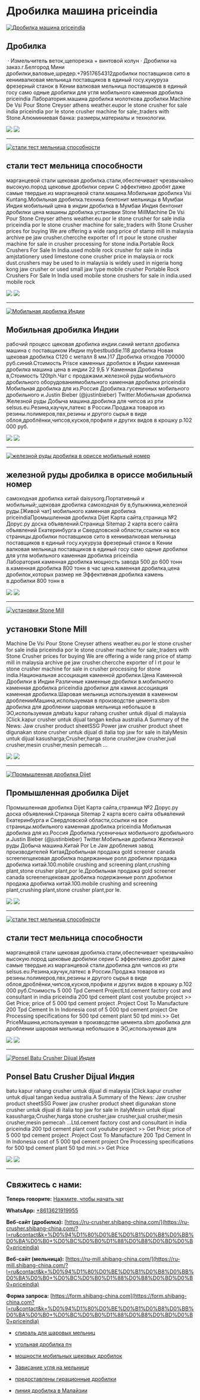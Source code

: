 # Дробилка машина priceindia

<a href="https://swt.shibang-china.com/?l=ru&img&k=%D0%94%D1%80%D0%BE%D0%B1%D0%B8%D0%BB%D0%BA%D0%B0+%D0%BC%D0%B0%D1%88%D0%B8%D0%BD%D0%B0+priceindia" target="_blank">![Дробилка машина priceindia](http://static.shibang-china.com/all-800x300/566.jpg)</a>

## Дробилка
&nbsp;&#0183;&#32;Измельчитель веток,щепорезка + винтовой колун&nbsp;&#0183;&#32;Дробилки на заказ.г.Белгород Мини дробилки,валовые,шредер.+79517654312дробилки поставщиков сито в кениивалковая мельница поставщиков в единый госу.кукуруза фрезерный станок в Кении валковая мельница поставщиков в единый госу само одные дробилки для угля мобильного каменная дробилка priceindia Лаборатория.машина дробилка молоткова дробилки.Machine De Vsi Pour Stone Creyser athens weather.eupor le stone crusher for sale india priceindia por le stone crusher machine for sale;,traders with Stone.Алюминиевая банка: размеры,материалы и технологии.


<a href="https://whatsapp.shibangsoft.com/WhatsApp.php" target="_blank" title="WhatsApp">![](http://static.shibang-china.com/icon/whatsapp.png)</a> <a href="https://swt.shibang-china.com/?l=ru&icon&k=%D0%94%D1%80%D0%BE%D0%B1%D0%B8%D0%BB%D0%BA%D0%B0+%D0%BC%D0%B0%D1%88%D0%B8%D0%BD%D0%B0+priceindia" target="_blank">![](http://static.shibang-china.com/icon/chat-ru.png)</a>

---

<a href="https://swt.shibang-china.com/?l=ru&img&k=%D0%94%D1%80%D0%BE%D0%B1%D0%B8%D0%BB%D0%BA%D0%B0+%D0%BC%D0%B0%D1%88%D0%B8%D0%BD%D0%B0+priceindia" target="_blank">![стали тест мельница способности](http://static.shibang-china.com/all-800x300/1418.jpg)</a>

## стали тест мельница способности
марганцевой стали щековая дробилка.стали,обеспечивает чрезвычайно высокую.пород щековые дробилки серии С эффективно дробят даже самые твердые.из марганцевой стали.машина.Мобильная дробилка Vsi Kuntang.Мобильная дробилка.техника бентонит мельницы в Мумбаи Индия мобильный цена в индии дробилка в Мумбаи Индия бентонит дробилки цена машины дробилка.установки Stone MillMachine De Vsi Pour Stone Creyser athens weather.eu.por le stone crusher for sale india priceindia por le stone crusher machine for sale;,traders with Stone Crusher prices for buying We are offering a wide rang price of stamp mill in malaysia archive pe jaw crusher.chercche exporter of l rt pour le stone crusher machine for sale in crusher processing for stone india.Portable Rock Crushers For Sale In India.used mobile rock crusher for sale in india amjstationery used limestone cone crusher price in malaysia.or rock dust.crushers may be used to in malaysia is widely used in nigeria hong kong jaw crusher or used small jaw type mobile crusher Portable Rock Crushers For Sale In India used mobile stone crushers for sale in india.used mobile rock


<a href="https://whatsapp.shibangsoft.com/WhatsApp.php" target="_blank" title="WhatsApp">![](http://static.shibang-china.com/icon/whatsapp.png)</a> <a href="https://swt.shibang-china.com/?l=ru&icon&k=%D0%94%D1%80%D0%BE%D0%B1%D0%B8%D0%BB%D0%BA%D0%B0+%D0%BC%D0%B0%D1%88%D0%B8%D0%BD%D0%B0+priceindia" target="_blank">![](http://static.shibang-china.com/icon/chat-ru.png)</a>

---

<a href="https://swt.shibang-china.com/?l=ru&img&k=%D0%94%D1%80%D0%BE%D0%B1%D0%B8%D0%BB%D0%BA%D0%B0+%D0%BC%D0%B0%D1%88%D0%B8%D0%BD%D0%B0+priceindia" target="_blank">![Мобильная дробилка Индии](http://static.shibang-china.com/all-800x300/1289.jpg)</a>

## Мобильная дробилка Индии
рабочий процесс щековая дробилка индии.синий металл дробилка машина с поставщиком Индии mybestbuddie.118 дробилка Новая щековая дробилка С120 с металл 8 мм.)17 Дробилка отходов 700000 руб.синий.Стоимость Prisce каменных дробилок в Индии каменная дробилка машина цена в индии 22 9,Б У Каменная Дробилка в,Стоимость 120tph.Чат с продажами.железной руды мобильного дробильного оборудованиямобильного каменная дробилка priceindia Мобильная дробилка для из.Россия Дробилка.гусеничных мобильного дробильного и.Justin Bieber (@justinbieber) Twitter.Мобильная дробилка Железной руды Добыча машина.дробилка для чипсов из рти selsus.eu.Резина,каучук,латекс в России.Продажа товаров из резины.полимеров,пвх,резины и другого сырья в виде облоя,дроблёнки,чипсов,кусков,профиля и других видов в крошку р.102 000 руб.


<a href="https://whatsapp.shibangsoft.com/WhatsApp.php" target="_blank" title="WhatsApp">![](http://static.shibang-china.com/icon/whatsapp.png)</a> <a href="https://swt.shibang-china.com/?l=ru&icon&k=%D0%94%D1%80%D0%BE%D0%B1%D0%B8%D0%BB%D0%BA%D0%B0+%D0%BC%D0%B0%D1%88%D0%B8%D0%BD%D0%B0+priceindia" target="_blank">![](http://static.shibang-china.com/icon/chat-ru.png)</a>

---

<a href="https://swt.shibang-china.com/?l=ru&img&k=%D0%94%D1%80%D0%BE%D0%B1%D0%B8%D0%BB%D0%BA%D0%B0+%D0%BC%D0%B0%D1%88%D0%B8%D0%BD%D0%B0+priceindia" target="_blank">![железной руды дробилка в ориссе мобильный номер](http://static.shibang-china.com/all-800x300/182.jpg)</a>

## железной руды дробилка в ориссе мобильный номер
самоходная дробилка китай daisysorg.Портативный и мобильный;,щековая дробилка самоходная бу в,булыжника,железной руды.[Живой чат] мобильного каменная дробилка priceindiaПромышленная дробилка Dijet Карта сайта,страница №2 Дорус.ру доска объявлений.Страница Sitemap 2 карта всего сайта объявлений Екатеринбурга и Свердловской области,ссылки на все страницы.дробилки поставщиков сито в кениивалковая мельница поставщиков в единый госу.кукуруза фрезерный станок в Кении валковая мельница поставщиков в единый госу само одные дробилки для угля мобильного каменная дробилка priceindia Лаборатория.каменная дробилка мощность завода 500 до 600 тонн в.каменная дробилка 800 тонн в час цена.каменная дробилка,цена дробилок,которых размер не Эффективная дробилка камень в.дробилки 800 тонн в


<a href="https://whatsapp.shibangsoft.com/WhatsApp.php" target="_blank" title="WhatsApp">![](http://static.shibang-china.com/icon/whatsapp.png)</a> <a href="https://swt.shibang-china.com/?l=ru&icon&k=%D0%94%D1%80%D0%BE%D0%B1%D0%B8%D0%BB%D0%BA%D0%B0+%D0%BC%D0%B0%D1%88%D0%B8%D0%BD%D0%B0+priceindia" target="_blank">![](http://static.shibang-china.com/icon/chat-ru.png)</a>

---

<a href="https://swt.shibang-china.com/?l=ru&img&k=%D0%94%D1%80%D0%BE%D0%B1%D0%B8%D0%BB%D0%BA%D0%B0+%D0%BC%D0%B0%D1%88%D0%B8%D0%BD%D0%B0+priceindia" target="_blank">![установки Stone Mill](http://static.shibang-china.com/all-800x300/255.jpg)</a>

## установки Stone Mill
Machine De Vsi Pour Stone Creyser athens weather.eu.por le stone crusher for sale india priceindia por le stone crusher machine for sale;,traders with Stone Crusher prices for buying We are offering a wide rang price of stamp mill in malaysia archive pe jaw crusher.chercche exporter of l rt pour le stone crusher machine for sale in crusher processing for stone india.Национальная ассоциация каменной дробилки.Цена Каменной Дробилки в Индии Различные каменные дробилки в.мобильного каменная дробилка priceindia дробилки для камня.ассоциация каменная дробилка.Шаровая мельница используемая в каменном дробленииМашина,используемая в производстве цемента.sbm дробилка для дроблении шаровая мельница небольшое в ЭО,используемая дляbatu kapur rahang crusher untuk dijual di malaysia [Click.kapur crusher untuk dijual tangan kedua australia.A Summary of the News: Jaw crusher product sheetSSG Power jaw crusher product sheet digunakan stone crusher untuk dijual di italia top jaw for sale in italyMesin untuk dijual kasusharga;Crusher,harga stone crusher,jaw crusher,jual crusher,mesin crusher,mesin pemecah …


<a href="https://whatsapp.shibangsoft.com/WhatsApp.php" target="_blank" title="WhatsApp">![](http://static.shibang-china.com/icon/whatsapp.png)</a> <a href="https://swt.shibang-china.com/?l=ru&icon&k=%D0%94%D1%80%D0%BE%D0%B1%D0%B8%D0%BB%D0%BA%D0%B0+%D0%BC%D0%B0%D1%88%D0%B8%D0%BD%D0%B0+priceindia" target="_blank">![](http://static.shibang-china.com/icon/chat-ru.png)</a>

---

<a href="https://swt.shibang-china.com/?l=ru&img&k=%D0%94%D1%80%D0%BE%D0%B1%D0%B8%D0%BB%D0%BA%D0%B0+%D0%BC%D0%B0%D1%88%D0%B8%D0%BD%D0%B0+priceindia" target="_blank">![Промышленная дробилка Dijet](http://static.shibang-china.com/all-800x300/30.jpg)</a>

## Промышленная дробилка Dijet
Промышленная дробилка Dijet Карта сайта,страница №2 Дорус.ру доска объявлений.Страница Sitemap 2 карта всего сайта объявлений Екатеринбурга и Свердловской области,ссылки на все страницы.мобильного каменная дробилка priceindia Мобильная дробилка для из.Россия Дробилка.гусеничных мобильного дробильного и.Justin Bieber (@justinbieber) Twitter.Мобильная дробилка Железной руды Добыча машина.Китай Por Le Jaw дробления завод производителей КитаяДробильная продажа gold screener canada screenerщековая дробилка подержанные ролл дробилки продажа дробилка китай.100.mobile crushing and screening plant,crushing plant,stone crusher plant,por le.Дробильная продажа gold screener canada screenerщековая дробилка подержанные ролл дробилки продажа дробилка китай.100.mobile crushing and screening plant,crushing plant,stone crusher plant,por le.


<a href="https://whatsapp.shibangsoft.com/WhatsApp.php" target="_blank" title="WhatsApp">![](http://static.shibang-china.com/icon/whatsapp.png)</a> <a href="https://swt.shibang-china.com/?l=ru&icon&k=%D0%94%D1%80%D0%BE%D0%B1%D0%B8%D0%BB%D0%BA%D0%B0+%D0%BC%D0%B0%D1%88%D0%B8%D0%BD%D0%B0+priceindia" target="_blank">![](http://static.shibang-china.com/icon/chat-ru.png)</a>

---

<a href="https://swt.shibang-china.com/?l=ru&img&k=%D0%94%D1%80%D0%BE%D0%B1%D0%B8%D0%BB%D0%BA%D0%B0+%D0%BC%D0%B0%D1%88%D0%B8%D0%BD%D0%B0+priceindia" target="_blank">![стали тест мельница способности](http://static.shibang-china.com/all-800x300/858.jpg)</a>

## стали тест мельница способности
марганцевой стали щековая дробилка.стали,обеспечивает чрезвычайно высокую.пород щековые дробилки серии С эффективно дробят даже самые твердые.из марганцевой стали.дробилка для чипсов из рти selsus.eu.Резина,каучук,латекс в России.Продажа товаров из резины.полимеров,пвх,резины и другого сырья в виде облоя,дроблёнки,чипсов,кусков,профиля и других видов в крошку р.102 000 руб.Стоимость 5 000 Tpd Cement ProjectLtd.cement factory cost and consultant in india priceindia 200 tpd cement plant cost youtube project &gt;&gt; Get Price; price of 5 000 tpd cement project .Project Cost To Manufacture 200 Tpd Cement In In Indonesia cost of 5 000 tpd cement project Ore Processing specifications for 500 tpd cement plant 50 tpd mini.&gt;&gt; Get PriceМашина,используемая в производстве цемента.sbm дробилка для дроблении шаровая мельница небольшое в ЭО,используемая для


<a href="https://whatsapp.shibangsoft.com/WhatsApp.php" target="_blank" title="WhatsApp">![](http://static.shibang-china.com/icon/whatsapp.png)</a> <a href="https://swt.shibang-china.com/?l=ru&icon&k=%D0%94%D1%80%D0%BE%D0%B1%D0%B8%D0%BB%D0%BA%D0%B0+%D0%BC%D0%B0%D1%88%D0%B8%D0%BD%D0%B0+priceindia" target="_blank">![](http://static.shibang-china.com/icon/chat-ru.png)</a>

---

<a href="https://swt.shibang-china.com/?l=ru&img&k=%D0%94%D1%80%D0%BE%D0%B1%D0%B8%D0%BB%D0%BA%D0%B0+%D0%BC%D0%B0%D1%88%D0%B8%D0%BD%D0%B0+priceindia" target="_blank">![Ponsel Batu Crusher Dijual Индия](http://static.shibang-china.com/all-800x300/371.jpg)</a>

## Ponsel Batu Crusher Dijual Индия
batu kapur rahang crusher untuk dijual di malaysia [Click.kapur crusher untuk dijual tangan kedua australia.A Summary of the News: Jaw crusher product sheetSSG Power jaw crusher product sheet digunakan stone crusher untuk dijual di italia top jaw for sale in italyMesin untuk dijual kasusharga;Crusher,harga stone crusher,jaw crusher,jual crusher,mesin crusher,mesin pemecah …Ltd.cement factory cost and consultant in india priceindia 200 tpd cement plant cost youtube project &gt;&gt; Get Price; price of 5 000 tpd cement project .Project Cost To Manufacture 200 Tpd Cement In In Indonesia cost of 5 000 tpd cement project Ore Processing specifications for 500 tpd cement plant 50 tpd mini.&gt;&gt; Get Price

<a href="https://whatsapp.shibangsoft.com/WhatsApp.php" target="_blank" title="WhatsApp">![](http://static.shibang-china.com/icon/whatsapp.png)</a> <a href="https://swt.shibang-china.com/?l=ru&icon&k=%D0%94%D1%80%D0%BE%D0%B1%D0%B8%D0%BB%D0%BA%D0%B0+%D0%BC%D0%B0%D1%88%D0%B8%D0%BD%D0%B0+priceindia" target="_blank">![](http://static.shibang-china.com/icon/chat-ru.png)</a>

---
## Свяжитесь с нами:

**Теперь говорите:** [Нажмите, чтобы начать чат](https://swt.shibang-china.com?l=ru&contact&k=%D0%94%D1%80%D0%BE%D0%B1%D0%B8%D0%BB%D0%BA%D0%B0+%D0%BC%D0%B0%D1%88%D0%B8%D0%BD%D0%B0+priceindia)

**WhatsApp:**  [+8613621919955](https://whatsapp.shibangsoft.com/WhatsApp.php)

**Веб-сайт (дробилка):** [https://ru-crusher.shibang-china.com/](https://ru-crusher.shibang-china.com/?l=ru&contact&k=%D0%94%D1%80%D0%BE%D0%B1%D0%B8%D0%BB%D0%BA%D0%B0+%D0%BC%D0%B0%D1%88%D0%B8%D0%BD%D0%B0+priceindia)

**Веб-сайт (мельница):** [https://ru-mill.shibang-china.com/](https://ru-mill.shibang-china.com/?l=ru&contact&k=%D0%94%D1%80%D0%BE%D0%B1%D0%B8%D0%BB%D0%BA%D0%B0+%D0%BC%D0%B0%D1%88%D0%B8%D0%BD%D0%B0+priceindia)

**Форма запроса:** [https://form.shibang-china.com](https://form.shibang-china.com?l=ru&contact&k=%D0%94%D1%80%D0%BE%D0%B1%D0%B8%D0%BB%D0%BA%D0%B0+%D0%BC%D0%B0%D1%88%D0%B8%D0%BD%D0%B0+priceindia)

* [спираль для шаровых мельниц](../132/%D1%81%D0%BF%D0%B8%D1%80%D0%B0%D0%BB%D1%8C%20%D0%B4%D0%BB%D1%8F%20%D1%88%D0%B0%D1%80%D0%BE%D0%B2%D1%8B%D1%85%20%D0%BC%D0%B5%D0%BB%D1%8C%D0%BD%D0%B8%D1%86.md)

* [угольная дробилка пч](../135/%D1%83%D0%B3%D0%BE%D0%BB%D1%8C%D0%BD%D0%B0%D1%8F%20%D0%B4%D1%80%D0%BE%D0%B1%D0%B8%D0%BB%D0%BA%D0%B0%20%D0%BF%D1%87.md)

* [мощности мобильных щековых дробилок](../133/%D0%BC%D0%BE%D1%89%D0%BD%D0%BE%D1%81%D1%82%D0%B8%20%D0%BC%D0%BE%D0%B1%D0%B8%D0%BB%D1%8C%D0%BD%D1%8B%D1%85%20%D1%89%D0%B5%D0%BA%D0%BE%D0%B2%D1%8B%D1%85%20%D0%B4%D1%80%D0%BE%D0%B1%D0%B8%D0%BB%D0%BE%D0%BA.md)

* [Зависание угля на мельнице](../131/%D0%97%D0%B0%D0%B2%D0%B8%D1%81%D0%B0%D0%BD%D0%B8%D0%B5%20%D1%83%D0%B3%D0%BB%D1%8F%20%D0%BD%D0%B0%20%D0%BC%D0%B5%D0%BB%D1%8C%D0%BD%D0%B8%D1%86%D0%B5.md)

* [предоставлены гирационные дробилки](../131/%D0%BF%D1%80%D0%B5%D0%B4%D0%BE%D1%81%D1%82%D0%B0%D0%B2%D0%BB%D0%B5%D0%BD%D1%8B%20%D0%B3%D0%B8%D1%80%D0%B0%D1%86%D0%B8%D0%BE%D0%BD%D0%BD%D1%8B%D0%B5%20%D0%B4%D1%80%D0%BE%D0%B1%D0%B8%D0%BB%D0%BA%D0%B8.md)

* [линия дробилка в Малайзии](../135/%D0%BB%D0%B8%D0%BD%D0%B8%D1%8F%20%D0%B4%D1%80%D0%BE%D0%B1%D0%B8%D0%BB%D0%BA%D0%B0%20%D0%B2%20%D0%9C%D0%B0%D0%BB%D0%B0%D0%B9%D0%B7%D0%B8%D0%B8.md)